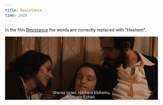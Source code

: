 ```yaml
---
title: Resistance
time: 2020
---
```

In the film [Resistance](https://en.wikipedia.org/wiki/Resistance_(2020_film))
the words are correctly replaced with “Hashem”.

![](/files/films/screenshots/2020_resistance.jpg)
